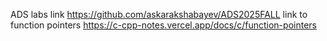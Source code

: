 ADS labs link https://github.com/askarakshabayev/ADS2025FALL
link to function pointers https://c-cpp-notes.vercel.app/docs/c/function-pointers
